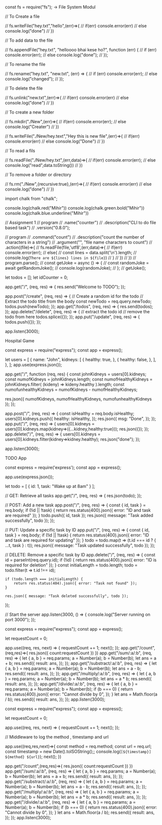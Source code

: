 const fs = require("fs"); -> File System Modul

// To Create a file

// fs.writeFile("hey.txt","hello",(err)=>{
// if(err) console.error(err)
// else console.log("done")
// })

// To add data to the file

// fs.appendFile("hey.txt", "helloooo bhai kese ho?", function (err) {
// if (err) console.error(err);
// else console.log("done");
// });

// To rename the file

// fs.rename("hey.txt", "new.txt", (err) => {
// if (err) console.error(err);
// else console.log("changed");
// });

// To delete the file

// fs.unlink("new.txt",(err)=>{
// if(err) console.error(err)
// else console.log("done")
// })

// To create a new folder

// fs.mkdir("./New",(err)=>{
// if(err) console.error(err);
// else console.log("Creater")
// })

// fs.writeFile("./New/hey.text","Hey this is new file",(err)=>{
// if(err) console.error(err)
// else console.log("Done")
// })

// To read a fils

// fs.readFile("./New/hey.txt",(err,data)=>{
// if(err) console.error(err);
// else console.log("read",data.toString())
// })

// To remove a folder or directory

// fs.rm("./New",{recursive:true},(err)=>{
// if(err) console.error(err)
// else console.log("done")
// })

import chalk from "chalk";

console.log(chalk.red("Mihir"))
console.log(chalk.green.bold("Mihir"))
console.log(chalk.blue.underline("Mihir"))

// Assignment 1
// program
// .name("counter")
// .description("CLI to do file based task")
// .version("0.8.0");

// program
// .command("count")
// .description("count the number of characters in a string")
// .argument("<files>", "file name characters to count")
// .action((file)=>{
// fs.readFile(file,'utf8',(err,data)=>{
// if(err) console.error(err);
// else{
// const lines = data.split('\n').length;
// console.log(`There are ${lines} lines in ${file}`)
// }
// })
// })
// program.parse();
// const getJoke = async () => {
// const randomJoke = await getRandomJoke();
// console.log(randomJoke);
// };
// getJoke();

let todos = [];
let idCounter = 0;

app.get("/", (req, res) => {
res.send("Welcome to TODO");
});

app.post("/create", (req, res) => {
// Create a random id for the todo
// Extract the todo title from the body
const newTodo = req.query.newTodo;
todos.push(newTodo);
});
app.get("/todos", (req, res) => {
res.send(todos);
});
app.delete("/delete", (req, res) => {
// extract the todo id
// remove the todo from here
todos.splice({});
});
app.put("/update", (req, res) => {
todos.push({});
});

app.listen(3000);

Hospital Game

const express = require("express");
const app = express();

let users = [
{
name: "John",
kidneys: [
{
healthy: true,
},
{
healthy: false,
},
],
},
];
app.use(express.json());

app.get("/", function (req, res) {
const johnKidneys = users[0].kidneys;
const numofKidneys = johnKidneys.length;
const numofHealthyKidneys = johnKidneys.filter(
(kideny) => kideny.healthy
).length;
const numofunhealthyKidneys = numofKidneys - numofHealthyKidneys;

res.json({ numofKidneys, numofHealthyKidneys, numofunhealthyKidneys });
});

app.post("/", (req, res) => {
const isHealthy = req.body.isHealthy;
users[0].kidneys.push({
healthy: isHealthy,
});
res.json({
msg: "Done",
});
});
app.put("/", (req, res) => {
users[0].kidneys = users[0].kidneys.map(kidney=>({...kidney,healthy:true}));
res.json({});
});
app.delete("/", (req, res) => {
users[0].kidneys = users[0].kidneys.filter(kidney=>kidney.healthy);
res.json("done");
});

app.listen(3000);

TODO App

const express = require('express');
const app = express();

app.use(express.json());

let todo = [
    { id: 1, task: "Wake up at 8am" }
];

// GET: Retrieve all tasks
app.get("/", (req, res) => {
    res.json(todo);
});

// POST: Add a new task
app.post("/", (req, res) => {
    const { id, task } = req.body;
    if (!id || !task) {
        return res.status(400).json({ error: "ID and task are required" });
    }
    todo.push({ id, task });
    res.json({ message: "Task added successfully", todo });
});

// PUT: Update a specific task by ID
app.put("/", (req, res) => {
    const { id, task } = req.body;
    if (!id || !task) {
        return res.status(400).json({ error: "ID and task are required for updating" });
    }
    todo = todo.map(t => (t.id === id ? { ...t, task } : t));
    res.json({ message: "Task updated successfully", todo });
});

// DELETE: Remove a specific task by ID
app.delete("/", (req, res) => {
    const id = parseInt(req.query.id);
    if (!id) {
        return res.status(400).json({ error: "ID is required for deletion" });
    }
    const initialLength = todo.length;
    todo = todo.filter(t => t.id !== id);
    
    if (todo.length === initialLength) {
        return res.status(404).json({ error: "Task not found" });
    }

    res.json({ message: "Task deleted successfully", todo });
});

// Start the server
app.listen(3000, () => {
    console.log("Server running on port 3000");
});





const express = require("express");
const app = express();

let requestCount = 0;

app.use((req, res, next) => {
  requestCount += 1;
    next();
});
app.get("/count",(req,res)=>{
    res.json({
        count:requestCount
    })
})
app.get("/sum/:a/:b", (req, res) => {
  let { a, b } = req.params;
  a = Number(a);
  b = Number(b);
  let ans = a + b;
  res.send({
    result: ans,
  });
});
app.get("/substract/:a/:b", (req, res) => {
  let { a, b } = req.params;
  a = Number(a);
  b = Number(b);
  let ans = a - b;
  res.send({
    result: ans,
  });
});
app.get("/multiply/:a/:b", (req, res) => {
  let { a, b } = req.params;
  a = Number(a);
  b = Number(b);
  let ans = a * b;
  res.send({
    result: ans,
  });
});
app.get("/divide/:a/:b", (req, res) => {
  let { a, b } = req.params;
  a = Number(a);
  b = Number(b);
  if (b === 0) {
    return res.status(400).json({
      error: "Cannot divide by 0",
    });
  }
  let ans = Math.floor(a / b);
  res.send({
    result: ans,
  });
});
app.listen(3000);


const express = require("express");
const app = express();

let requestCount = 0;

app.use((req, res, next) => {
  requestCount += 1;
    next();
});

// Middleware to log the method , timestamp and url

app.use((req,res,next)=>{
  const method = req.method;
  const url = req.url;
  const timestamp = new Date().toISOString();;
  console.log(`[${timestamp}] ${method} ${url}`);
  next();
})

app.get("/count",(req,res)=>{
    res.json({
        count:requestCount
    })
})
app.get("/sum/:a/:b", (req, res) => {
  let { a, b } = req.params;
  a = Number(a);
  b = Number(b);
  let ans = a + b;
  res.send({
    result: ans,
  });
});
app.get("/substract/:a/:b", (req, res) => {
  let { a, b } = req.params;
  a = Number(a);
  b = Number(b);
  let ans = a - b;
  res.send({
    result: ans,
  });
});
app.get("/multiply/:a/:b", (req, res) => {
  let { a, b } = req.params;
  a = Number(a);
  b = Number(b);
  let ans = a * b;
  res.send({
    result: ans,
  });
});
app.get("/divide/:a/:b", (req, res) => {
  let { a, b } = req.params;
  a = Number(a);
  b = Number(b);
  if (b === 0) {
    return res.status(400).json({
      error: "Cannot divide by 0",
    });
  }
  let ans = Math.floor(a / b);
  res.send({
    result: ans,
  });
});
app.listen(3000);
